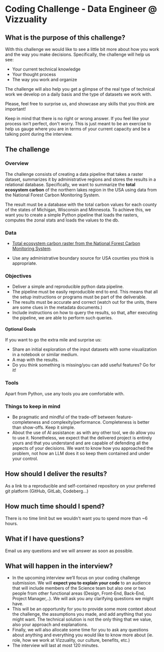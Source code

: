 # Coding Challenge - Data Engineer @ Vizzuality

## What is the purpose of this challenge?
With this challenge we would like to see a little bit more about how you work and the way you make decisions. Specifically, the challenge will help us see:

* Your current technical knowledge
* Your thought process
* The way you work and organize

The challenge will also help you get a glimpse of the real type of technical work we develop on a daily basis and the type of datasets we work with.

Please, feel free to surprise us, and showcase any skills that you think are important!

Keep in mind that there is no right or wrong answer. If you feel like your process isn't perfect, don't worry. This is just
meant to be an exercise to help us gauge where you are in terms of your current capacity and be a talking point during the interview.

## The challenge

### Overview

The challenge consists of creating a data pipeline that takes a raster dataset, summarizes it by administrative regions and stores the results in a relational database. Specifically, we want to summarize the **total ecosystem carbon** of the northern lakes region in the USA using data from the National Forest Carbon Monitoring System.

The result must be a database with the total carbon values for each county of the states of Michigan, Wisconsin and Minnesota. To achieve this, we want you to create a simple Python pipeline that loads the rasters, computes the zonal stats and loads the values to the db.

### Data

- [Total ecosystem carbon raster from the National Forest Carbon Monitoring System](https://usfs-public.box.com/shared/static/v861gwms9fq68sitl0r3vs2v3moxeu9x.zip).

- Use any administrative boundary source for USA counties you think is appropriate.

### Objectives

- Deliver a simple and reproducible python data pipeline.
- The pipeline must be easily reproducible end to end. This means that all the setup instructions or programs must be part of the deliverable.
- The results must be accurate and correct (watch out for the units, there are some clues in the metadata documents.)
- Include instructions on how to query the results, so that, after executing the pipeline, we are able to perform such queries.

#### Optional Goals

If you want to go the extra mile and surprise us:

- Share an initial exploration of the input datasets with some visualization in a notebook or similar medium.
- A map with the results.
- Do you think something is missing/you can add useful features? Go for it!

### Tools
Apart from Python, use any tools you are comfortable with.

### Things to keep in mind

- Be pragmatic and mindful of the trade-off between feature-completeness and complexity/performance. Completeness is better than show-offs. Keep it simple.
- About the use of AI assistance: as with any other tool, we do allow you to use it. Nonetheless, we expect that the delivered project is entirely yours and that you understand
and are capable of defending all the aspects of your decisions. We want to know how you approached the problem, not how an LLM does it so keep them contained and under your control.

## How should I deliver the results?
As a link to a reproducible and self-contained repository on your preferred git platform (GitHub, GitLab, Codeberg...)

## How much time should I spend?
There is no time limit but we wouldn't want you to spend more than ~6 hours.

## What if I have questions?
Email us any questions and we will answer as soon as possible.

## What will happen in the interview?
* In the upcoming interview we’ll focus on your coding challenge submission. We will **expect you to explain your code** to an audience that will include members of the Science team but also one or two people from other functional areas (Design, Front-End, Back-End, Project Manager,..). We will ask you any clarifying questions we might have.
* This will be an opportunity for you to provide some more context about the challenge, the assumptions you made, and add anything that you might want. The technical solution is not the only thing that we value, also your approach and explanations.
* Finally, we will also allocate some time for you to ask any questions about anything and everything you would like to know more about (ie. role, how we work at Vizzuality, our culture, benefits, etc.)
* The interview will last at most 120 minutes.
